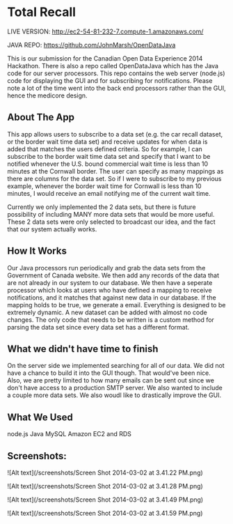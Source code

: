 Total Recall
=========

LIVE VERSION:
http://ec2-54-81-232-7.compute-1.amazonaws.com/

JAVA REPO:
https://github.com/JohnMarsh/OpenDataJava

This is our submission for the Canadian Open Data Experience 2014 Hackathon.  There is also a repo called OpenDataJava which has the Java code for our server processors.  This repo contains the web server (node.js) code for displaying the GUI and for subscribing for notifications.  Please note a lot of the time went into the back end processors rather than the GUI, hence the medicore design.

About The App
----
This app allows users to subscribe to a data set (e.g. the car recall dataset, or the border wait time data set) and receive updates for when data is added that matches the users defined criteria.  So for example, I can subscribe to the border wait time data set and specify that I want to be notified whenever the U.S. bound commercial wait time is less than 10 minutes at the Cornwall border.  The user can specify as many mappings as there are columns for the data set.  So if I were to subscribe to my previous example, whenever the border wait time for Cornwall is less than 10 minutes, I would receive an email notifying me of the current wait time.  

Currently we only implemented the 2 data sets, but there is future possibility of including MANY more data sets that would be more useful.  These 2 data sets were only selected to broadcast our idea, and the fact that our system actually works.  


How It Works
---
Our Java processors run periodically and grab the data sets from the Government of Canada website.  We then add any records of the data that are not already in our system to our database.  We then have a seperate processor which looks at users who have defined a mapping to receive notifications, and it matches that against new data in our database.  If the mapping holds to be true, we generate a email.  Everything is designed to be extremely dynamic.  A new dataset can be added with almost no code changes.  The only code that needs to be written is a custom method for parsing the data set since every data set has a different format.


What we didn't have time to finish
---
On the server side we implemented searching for all of our data.  We did not have a chance to build it into the GUI though.  That would've been nice.  Also, we are pretty limited to how many emails can be sent out since we don't have access to a production SMTP server.  We also wanted to include a couple more data sets.  We also woudl like to drastically improve the GUI.


What We Used
---
node.js
Java
MySQL
Amazon EC2 and RDS


Screenshots:
---
![Alt text](/screenshots/Screen Shot 2014-03-02 at 3.41.22 PM.png)

![Alt text](/screenshots/Screen Shot 2014-03-02 at 3.41.28 PM.png)

![Alt text](/screenshots/Screen Shot 2014-03-02 at 3.41.49 PM.png)

![Alt text](/screenshots/Screen Shot 2014-03-02 at 3.41.59 PM.png)
